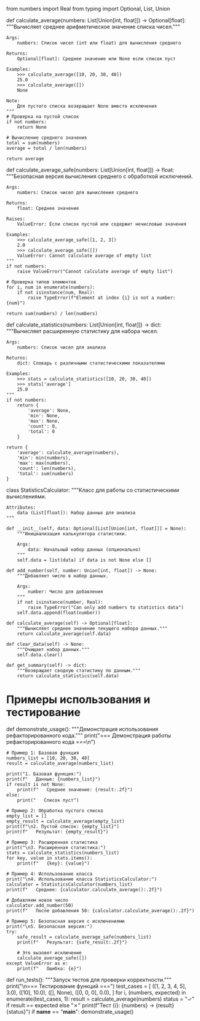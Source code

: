 from numbers import Real
from typing import Optional, List, Union


def calculate_average(numbers: List[Union[int, float]]) -> Optional[float]:
    """Вычисляет среднее арифметическое значение списка чисел."""
    
    Args:
        numbers: Список чисел (int или float) для вычисления среднего
        
    Returns:
        Optional[float]: Среднее значение или None если список пуст
        
    Examples:
        >>> calculate_average([10, 20, 30, 40])
        25.0
        >>> calculate_average([])
        None
        
    Note:
        Для пустого списка возвращает None вместо исключения
    """
    # Проверка на пустой список
    if not numbers:
        return None
    
    # Вычисление среднего значения
    total = sum(numbers)
    average = total / len(numbers)
    
    return average


def calculate_average_safe(numbers: List[Union[int, float]]) -> float:
    """Безопасная версия вычисления среднего с обработкой исключений.
    
    Args:
        numbers: Список чисел для вычисления среднего
        
    Returns:
        float: Среднее значение
        
    Raises:
        ValueError: Если список пустой или содержит нечисловые значения
        
    Examples:
        >>> calculate_average_safe([1, 2, 3])
        2.0
        >>> calculate_average_safe([])
        ValueError: Cannot calculate average of empty list
    """
    if not numbers:
        raise ValueError("Cannot calculate average of empty list")
    
    # Проверка типов элементов
    for i, num in enumerate(numbers):
        if not isinstance(num, Real):
            raise TypeError(f"Element at index {i} is not a number: {num}")
    
    return sum(numbers) / len(numbers)


def calculate_statistics(numbers: List[Union[int, float]]) -> dict:
    """Вычисляет расширенную статистику для набора чисел.
    
    Args:
        numbers: Список чисел для анализа
        
    Returns:
        dict: Словарь с различными статистическими показателями
        
    Examples:
        >>> stats = calculate_statistics([10, 20, 30, 40])
        >>> stats['average']
        25.0
    """
    if not numbers:
        return {
            'average': None,
            'min': None,
            'max': None,
            'count': 0,
            'total': 0
        }
    
    return {
        'average': calculate_average(numbers),
        'min': min(numbers),
        'max': max(numbers),
        'count': len(numbers),
        'total': sum(numbers)
    }


class StatisticsCalculator:
    """Класс для работы со статистическими вычислениями.
    
    Attributes:
        data (List[float]): Набор данных для анализа
    """
    
    def __init__(self, data: Optional[List[Union[int, float]]] = None):
        """Инициализация калькулятора статистики.
        
        Args:
            data: Начальный набор данных (опционально)
        """
        self.data = list(data) if data is not None else []
    
    def add_number(self, number: Union[int, float]) -> None:
        """Добавляет число в набор данных.
        
        Args:
            number: Число для добавления
        """
        if not isinstance(number, Real):
            raise TypeError("Can only add numbers to statistics data")
        self.data.append(float(number))
    
    def calculate_average(self) -> Optional[float]:
        """Вычисляет среднее значение текущего набора данных."""
        return calculate_average(self.data)
    
    def clear_data(self) -> None:
        """Очищает набор данных."""
        self.data.clear()
    
    def get_summary(self) -> dict:
        """Возвращает сводную статистику по данным."""
        return calculate_statistics(self.data)


# Примеры использования и тестирование
def demonstrate_usage():
    """Демонстрация использования рефакторированного кода."""
    print("=== Демонстрация работы рефакторированного кода ===\n")
    
    # Пример 1: Базовая функция
    numbers_list = [10, 20, 30, 40]
    result = calculate_average(numbers_list)
    
    print("1. Базовая функция:")
    print(f"   Данные: {numbers_list}")
    if result is not None:
        print(f"   Среднее значение: {result:.2f}")
    else:
        print("   Список пуст")
    
    # Пример 2: Обработка пустого списка
    empty_list = []
    empty_result = calculate_average(empty_list)
    print(f"\n2. Пустой список: {empty_list}")
    print(f"   Результат: {empty_result}")
    
    # Пример 3: Расширенная статистика
    print("\n3. Расширенная статистика:")
    stats = calculate_statistics(numbers_list)
    for key, value in stats.items():
        print(f"   {key}: {value}")
    
    # Пример 4: Использование класса
    print("\n4. Использование класса StatisticsCalculator:")
    calculator = StatisticsCalculator(numbers_list)
    print(f"   Среднее: {calculator.calculate_average():.2f}")
    
    # Добавляем новое число
    calculator.add_number(50)
    print(f"   После добавления 50: {calculator.calculate_average():.2f}")
    
    # Пример 5: Безопасная версия с исключениями
    print("\n5. Безопасная версия:")
    try:
        safe_result = calculate_average_safe(numbers_list)
        print(f"   Результат: {safe_result:.2f}")
        
        # Это вызовет исключение
        calculate_average_safe([])
    except ValueError as e:
        print(f"   Ошибка: {e}")


def run_tests():
    """Запуск тестов для проверки корректности."""
    print("\n=== Тестирование функций ===")
    test_cases = [
        ([1, 2, 3, 4, 5], 3.0),
        ([10], 10.0),
        ([], None),
        ([0, 0, 0], 0.0),
    ]
    for i, (numbers, expected) in enumerate(test_cases, 1):
        result = calculate_average(numbers)
        status = "✓" if result == expected else "✗"
        print(f"Тест {i}: {numbers} -> {result} {status}")
if __name__ == "__main__":
    demonstrate_usage()
